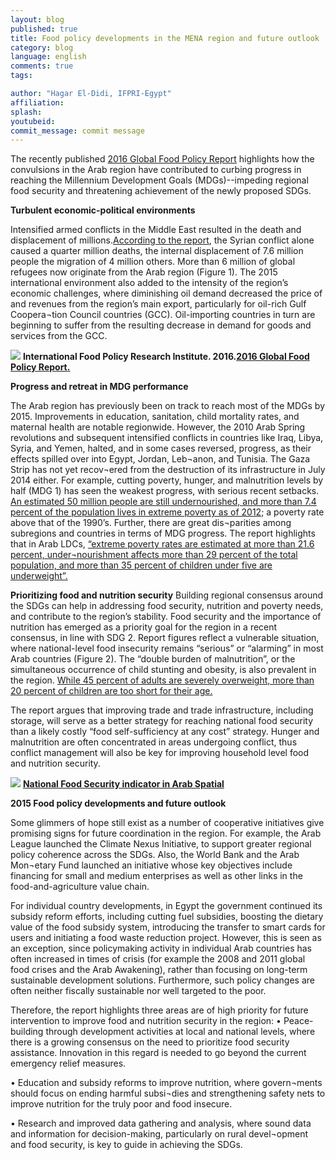 ```yaml
---
layout: blog
published: true
title: Food policy developments in the MENA region and future outlook
category: blog
language: english
comments: true
tags: 

author: "Hagar El-Didi, IFPRI-Egypt"
affiliation: 
splash: 
youtubeid: 
commit_message: commit message
---
```

The recently published [2016 Global Food Policy Report](http://www.ifpri.org/publication/2016-global-food-policy-report) highlights how the convulsions in the Arab region have contributed to curbing progress in reaching the Millennium Development Goals (MDGs)--impeding regional food security and threatening achievement of the newly proposed SDGs.  
<!-- more -->


**Turbulent economic-political environments**

Intensified armed conflicts in the Middle East resulted in the death and displacement of millions.[According to the report]( http://www.unhcr.org.uk/about-us/key-facts-and-figures.html), the Syrian conflict alone caused a quarter million deaths, the internal displacement of 7.6 million people the migration of 4 million others. More than 6 million of global refugees now originate from the Arab region (Figure 1). The 2015 international environment also added to the intensity of the region’s economic challenges, where diminishing oil demand decreased the price of and revenues from the region’s main export, particularly for oil-rich Gulf Coopera¬tion Council countries (GCC). Oil-importing countries in turn are beginning to suffer from the resulting decrease in demand for goods and services from the GCC.

![](https://c2.staticflickr.com/8/7794/27498690255_35368e3773.jpg)
**International Food Policy Research Institute. 2016.[2016 Global Food Policy Report.](http://www.ifpri.org/publication/2016-global-food-policy-report)**

**Progress and retreat in MDG performance**

The Arab region has previously been on track to reach most of the MDGs by 2015. Improvements in education, sanitation, child mortality rates, and maternal health are notable regionwide. However, the 2010 Arab Spring revolutions and subsequent intensified conflicts in countries like Iraq, Libya, Syria, and Yemen, halted, and in some cases reversed, progress, as their effects spilled over into Egypt, Jordan, Leb¬anon, and Tunisia. The Gaza Strip has not yet recov¬ered from the destruction of its infrastructure in July 2014 either. For example, cutting poverty, hunger, and malnutrition levels by half (MDG 1) has seen the weakest progress, with serious recent setbacks. [An estimated 50 million people are still undernourished, and more than 7.4 percent of the population lives in extreme poverty as of 2012](http://www.undp.org/content/dam/rbas/doc/MDGS%20publications/Arab_MDGR_2013_English.pdf); a poverty rate above that of the 1990’s. Further, there are great dis¬parities among subregions and countries in terms of MDG progress. The report highlights that in Arab LDCs, [“extreme poverty rates are estimated at more than 21.6 percent, under¬nourishment affects more than 29 percent of the total population, and more than 35 percent of children under five are underweight”.](http://www.ifpri.org/publication/2016-global-food-policy-report)

**Prioritizing food and nutrition security**
Building regional consensus around the SDGs can help in addressing food security, nutrition and poverty needs, and contribute to the region’s stability. Food security and the importance of nutrition has emerged as a priority goal for the region in a recent consensus, in line with SDG 2. Report figures reflect a vulnerable situation, where national-level food insecurity remains “serious” or “alarming” in most Arab countries (Figure 2). The “double burden of malnutrition”, or the simultaneous occurrence of child stunting and obesity, is also prevalent in the region. [While 45 percent of adults are severely overweight, more than 20 percent of children are too short for their age.](https://www.ifpri.org/publication/global-nutrition-report-2014-actions-and-accountability-accelerate-worlds-progress) 


The report argues that improving trade and trade infrastructure, including storage, will serve as a better strategy for reaching national food security than a likely costly “food self-sufficiency at any cost” strategy. Hunger and malnutrition are often concentrated in areas undergoing conflict, thus conflict management will also be key for improving household level food and nutrition security.

![](https://c2.staticflickr.com/8/7638/26889350154_b740981e39.jpg)
**[National Food Security indicator in Arab Spatial]( http://bit.ly/1ST6ECv)**

**2015 Food policy developments and future outlook**


Some glimmers of hope still exist as a number of cooperative initiatives give promising signs for future coordination in the region. For example, the Arab League launched the Climate Nexus Initiative, to support greater regional policy coherence across the SDGs. Also, the World Bank and the Arab Mon¬etary Fund launched an initiative whose key objectives include financing for small and medium enterprises as well as other links in the food-and-agriculture value chain. 

For individual country developments, in Egypt the government continued its subsidy reform efforts, including cutting fuel subsidies, boosting the dietary value of the food subsidy system, introducing the transfer to smart cards for users and initiating a food waste reduction project. However, this is seen as an exception, since policymaking activity in individual Arab countries has often increased in times of crisis (for example the 2008 and 2011 global food crises and the Arab Awakening), rather than focusing on long-term sustainable development solutions. Furthermore, such policy changes are often neither fiscally sustainable nor well targeted to the poor.

Therefore, the report highlights three areas are of high priority for future intervention to improve food and nutrition security in the region:
•	Peace-building through development activities at local and national levels, where there is a growing consensus on the need to prioritize food security assistance. Innovation in this regard is needed to go beyond the current emergency relief measures.

•	Education and subsidy reforms to improve nutrition, where govern¬ments should focus on ending harmful subsi¬dies and strengthening safety nets to improve nutrition for the truly poor and food insecure. 


•	Research and improved data gathering and analysis, where sound data and information for decision-making, particularly on rural devel¬opment and food security, is key to guide in achieving the SDGs.